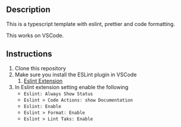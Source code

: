 ## Description

This is a typescript template with eslint, prettier and code formatting.

This works on VSCode.

## Instructions

1. Clone this repository
1. Make sure you install the ESLint plugin in VSCode
    1. [Eslint Extension](https://marketplace.visualstudio.com/items?itemName=dbaeumer.vscode-eslint)
1. In Eslint extension setting enable the following
    - `Eslint: Always Show Status`
    - `Eslint > Code Actions: show Documentation`
    - `Eslint: Enable`
    - `Eslint > Format: Enable`
    - `Eslint > Lint Taks: Enable`